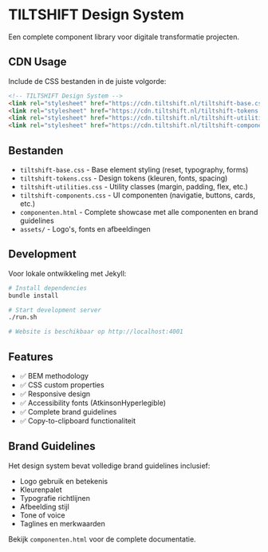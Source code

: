 # TILTSHIFT Design System

Een complete component library voor digitale transformatie projecten.

## CDN Usage

Include de CSS bestanden in de juiste volgorde:

```html
<!-- TILTSHIFT Design System -->
<link rel="stylesheet" href="https://cdn.tiltshift.nl/tiltshift-base.css">
<link rel="stylesheet" href="https://cdn.tiltshift.nl/tiltshift-tokens.css">
<link rel="stylesheet" href="https://cdn.tiltshift.nl/tiltshift-utilities.css">
<link rel="stylesheet" href="https://cdn.tiltshift.nl/tiltshift-components.css">
```

## Bestanden

- `tiltshift-base.css` - Base element styling (reset, typography, forms)
- `tiltshift-tokens.css` - Design tokens (kleuren, fonts, spacing)
- `tiltshift-utilities.css` - Utility classes (margin, padding, flex, etc.)  
- `tiltshift-components.css` - UI componenten (navigatie, buttons, cards, etc.)
- `componenten.html` - Complete showcase met alle componenten en brand guidelines
- `assets/` - Logo's, fonts en afbeeldingen

## Development

Voor lokale ontwikkeling met Jekyll:

```bash
# Install dependencies
bundle install

# Start development server
./run.sh

# Website is beschikbaar op http://localhost:4001
```

## Features

- ✅ BEM methodology
- ✅ CSS custom properties 
- ✅ Responsive design
- ✅ Accessibility fonts (AtkinsonHyperlegible)
- ✅ Complete brand guidelines
- ✅ Copy-to-clipboard functionaliteit

## Brand Guidelines

Het design system bevat volledige brand guidelines inclusief:

- Logo gebruik en betekenis  
- Kleurenpalet
- Typografie richtlijnen
- Afbeelding stijl
- Tone of voice
- Taglines en merkwaarden

Bekijk `componenten.html` voor de complete documentatie.